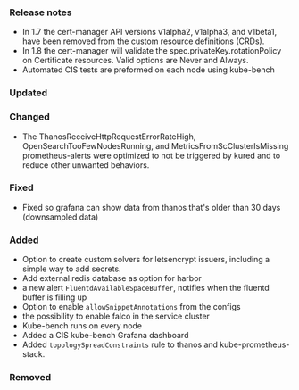 ### Release notes

- In 1.7 the cert-manager API versions v1alpha2, v1alpha3, and v1beta1, have been removed from the custom resource definitions (CRDs).
- In 1.8 the cert-manager will validate the spec.privateKey.rotationPolicy on Certificate resources. Valid options are Never and Always.
- Automated CIS tests are preformed on each node using kube-bench

### Updated

### Changed
- The ThanosReceiveHttpRequestErrorRateHigh, OpenSearchTooFewNodesRunning, and MetricsFromScClusterIsMissing prometheus-alerts were optimized to not be triggered by kured and to reduce other unwanted behaviors.

### Fixed
- Fixed so grafana can show data from thanos that's older than 30 days (downsampled data)

### Added
- Option to create custom solvers for letsencrypt issuers, including a simple way to add secrets.
- Add external redis database as option for harbor
- a new alert `FluentdAvailableSpaceBuffer`, notifies when the fluentd buffer is filling up
- Option to enable `allowSnippetAnnotations` from the configs
- the possibility to enable falco in the service cluster
- Kube-bench runs on every node
- Added a CIS kube-bench Grafana dashboard
- Added `topologySpreadConstraints` rule to thanos and kube-prometheus-stack.

### Removed

